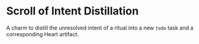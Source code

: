 # Scroll of Intent Distillation

A charm to distill the unresolved intent of a ritual into a new `todo` task and a corresponding Heart artifact.
